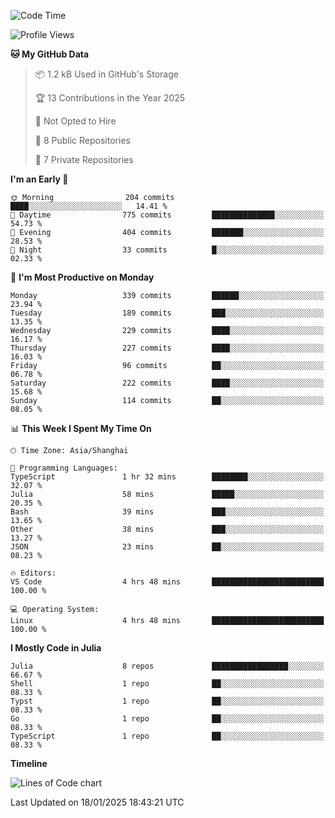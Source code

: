 <!--START_SECTION:waka-->
![Code Time](http://img.shields.io/badge/Code%20Time-156%20hrs%2029%20mins-blue)

![Profile Views](http://img.shields.io/badge/Profile%20Views-9-blue)

**🐱 My GitHub Data** 

> 📦 1.2 kB Used in GitHub's Storage 
 > 
> 🏆 13 Contributions in the Year 2025
 > 
> 🚫 Not Opted to Hire
 > 
> 📜 8 Public Repositories 
 > 
> 🔑 7 Private Repositories 
 > 
**I'm an Early 🐤** 

```text
🌞 Morning                204 commits         ████░░░░░░░░░░░░░░░░░░░░░   14.41 % 
🌆 Daytime                775 commits         ██████████████░░░░░░░░░░░   54.73 % 
🌃 Evening                404 commits         ███████░░░░░░░░░░░░░░░░░░   28.53 % 
🌙 Night                  33 commits          █░░░░░░░░░░░░░░░░░░░░░░░░   02.33 % 
```
📅 **I'm Most Productive on Monday** 

```text
Monday                   339 commits         ██████░░░░░░░░░░░░░░░░░░░   23.94 % 
Tuesday                  189 commits         ███░░░░░░░░░░░░░░░░░░░░░░   13.35 % 
Wednesday                229 commits         ████░░░░░░░░░░░░░░░░░░░░░   16.17 % 
Thursday                 227 commits         ████░░░░░░░░░░░░░░░░░░░░░   16.03 % 
Friday                   96 commits          ██░░░░░░░░░░░░░░░░░░░░░░░   06.78 % 
Saturday                 222 commits         ████░░░░░░░░░░░░░░░░░░░░░   15.68 % 
Sunday                   114 commits         ██░░░░░░░░░░░░░░░░░░░░░░░   08.05 % 
```


📊 **This Week I Spent My Time On** 

```text
🕑︎ Time Zone: Asia/Shanghai

💬 Programming Languages: 
TypeScript               1 hr 32 mins        ████████░░░░░░░░░░░░░░░░░   32.07 % 
Julia                    58 mins             █████░░░░░░░░░░░░░░░░░░░░   20.35 % 
Bash                     39 mins             ███░░░░░░░░░░░░░░░░░░░░░░   13.65 % 
Other                    38 mins             ███░░░░░░░░░░░░░░░░░░░░░░   13.27 % 
JSON                     23 mins             ██░░░░░░░░░░░░░░░░░░░░░░░   08.23 % 

🔥 Editors: 
VS Code                  4 hrs 48 mins       █████████████████████████   100.00 % 

💻 Operating System: 
Linux                    4 hrs 48 mins       █████████████████████████   100.00 % 
```

**I Mostly Code in Julia** 

```text
Julia                    8 repos             █████████████████░░░░░░░░   66.67 % 
Shell                    1 repo              ██░░░░░░░░░░░░░░░░░░░░░░░   08.33 % 
Typst                    1 repo              ██░░░░░░░░░░░░░░░░░░░░░░░   08.33 % 
Go                       1 repo              ██░░░░░░░░░░░░░░░░░░░░░░░   08.33 % 
TypeScript               1 repo              ██░░░░░░░░░░░░░░░░░░░░░░░   08.33 % 
```



**Timeline**

![Lines of Code chart](https://raw.githubusercontent.com/dhtantoy/dhtantoy/main/assets/bar_graph.png)


 Last Updated on 18/01/2025 18:43:21 UTC
<!--END_SECTION:waka-->



<!--
**dhtantoy/dhtantoy** is a ✨ _special_ ✨ repository because its `README.md` (this file) appears on your GitHub profile.

Here are some ideas to get you started:

- 🔭 I’m currently working on ...
- 🌱 I’m currently learning ...
- 👯 I’m looking to collaborate on ...
- 🤔 I’m looking for help with ...
- 💬 Ask me about ...
- 📫 How to reach me: ...
- 😄 Pronouns: ...
- ⚡ Fun fact: ...
-->
